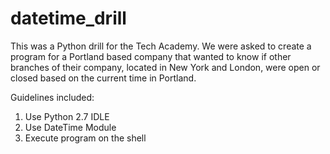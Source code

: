 # datetime_drill
This was a Python drill for the Tech Academy.
We were asked to create a program for a Portland based company that wanted to 
know if other branches of their company, located in New York and London, were open or closed based on the
current time in Portland.

Guidelines included:
1. Use Python 2.7 IDLE
2. Use DateTime Module
3. Execute program on the shell
